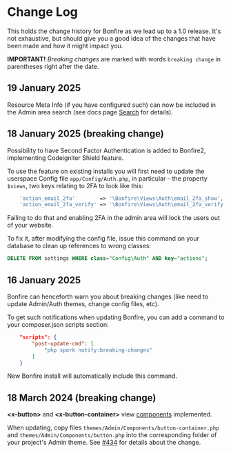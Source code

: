 # Change Log

This holds the change history for Bonfire as we lead up to a 1.0 release. It's not exhaustive, but should give you a good idea of the changes that have been made and how it might impact you.

**IMPORTANT!** *Breaking changes* are marked with words `breaking change` in parentheses right after the date.

## 19 January 2025

Resource Meta Info (if you have configured such) can now be included in the Admin area search (see docs page
[Search](../building_admin_modules/search.md) for details).

## 18 January 2025 (breaking change)

Possibility to have Second Factor Authentication is added to Bonfire2, implementing Codeigniter Shield
feature.

To use the feature on existing installs you will first need to update the userspace Config file `app/Config/Auth.php`,
in particular – the property `$views`, two keys relating to 2FA to look like this:

```php
    'action_email_2fa'        => '\Bonfire\Views\Auth\email_2fa_show',
    'action_email_2fa_verify' => '\Bonfire\Views\Auth\email_2fa_verify',
```

Failing to do that and enabling 2FA in the admin area will lock the users out of your website.

To fix it, after modifying the config file, issue this command on your database to clean up references 
to wrong classes:

```sql
DELETE FROM settings WHERE class="Config\Auth" AND key="actions";
```

## 16 January 2025

Bonfire can henceforth warn you about breaking changes (like need to update Admin/Auth themes, change config files, etc).

To get such notifications when updating Bonfire, you can add a command to your
composer.json scripts section:

```json
    "scripts": {
        "post-update-cmd": [
            "php spark notify:breaking-changes"
        ]
    }
```

New Bonfire install will automatically include this command.

## 18 March 2024 (breaking change)

**<x-button\>** and **<x-button-container\>** view [components](https://github.com/lonnieezell/Bonfire2/blob/develop/docs/building_admin_modules/view_components.md) implemented.

When updating, copy files `themes/Admin/Components/button-container.php` and `themes/Admin/Components/button.php` into the corresponding folder of your project's Admin theme. See [#434](https://github.com/lonnieezell/Bonfire2/pull/434) for details about the change.
